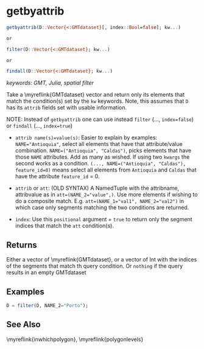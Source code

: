 # getbyattrib

```julia
getbyattrib(D::Vector{<:GMTdataset}[, index::Bool=false]; kw...)

or

filter(D::Vector{<:GMTdataset}; kw...)

or

findall(D::Vector{<:GMTdataset}; kw...)
```

*keywords: GMT, Julia, spatial filter*

Take a \myreflink{GMTdataset} vector and return only its elements that match the condition(s) set by the `kw` keywords.
Note, this assumes that `D` has its `attrib` fields set with usable information.

NOTE: Instead of ``getbyattrib`` one can use instead ``filter`` (..., `index=false`) or ``findall`` (..., `index=true`)

- `attrib name(s)=value(s)`: Easier to explain by examples: `NAME="Antioquia"`, select all elements that have
  that attribute/value combination. `NAME=("Antioquia", "Caldas")`, picks elements that have those `NAME` attributes.
  Add as many as wished. If using two `kwargs` the second works as a condition. ``(..., NAME=("Antioquia", "Caldas"), feature_id=0)``
  means select all elements from ``Antioquia`` and ``Caldas`` that have the attribute `feature_id` = 0.

- `attrib` or `att`: (OLD SYNTAX) A NamedTuple with the attribname, attribvalue as in `att=(NAME_2="value",)`.
  Use more elements if wishing to do a composite match. E.g. `att=(NAME_1="val1", NAME_2="val2")` in which
  case only segments matching the two conditions are returned.

- `index`: Use this `positional` argument = `true` to return only the segment indices that match the `att` condition(s).

Returns
-------

Either a vector of \myreflink{GMTdataset}, or a vector of Int with the indices of the segments that match th
query condition. Or `nothing` if the query results in an empty GMTdataset 

Examples
--------

```julia
D = filter(D, NAME_2="Porto");
```

See Also
--------

\myreflink{inwhichpolygon}, \myreflink{polygonlevels}